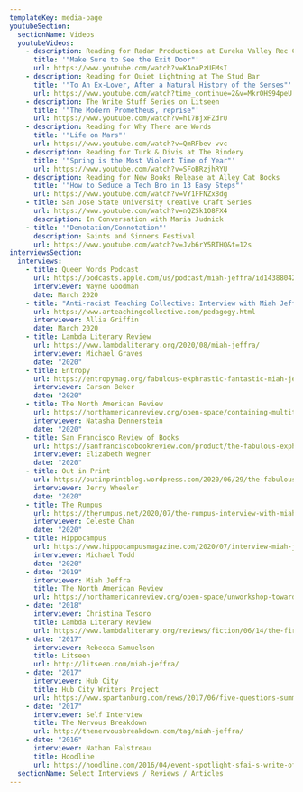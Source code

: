 ```yaml
---
templateKey: media-page
youtubeSection:
  sectionName: Videos
  youtubeVideos:
    - description: Reading for Radar Productions at Eureka Valley Rec Center
      title: '"Make Sure to See the Exit Door"'
      url: https://www.youtube.com/watch?v=KAoaPzUEMsI
    - description: Reading for Quiet Lightning at The Stud Bar
      title: '"To An Ex-Lover, After a Natural History of the Senses"'
      url: https://www.youtube.com/watch?time_continue=2&v=MkrOHS94peU
    - description: The Write Stuff Series on Litseen
      title: '"The Modern Prometheus, reprise"'
      url: https://www.youtube.com/watch?v=hi7BjxFZdrU
    - description: Reading for Why There are Words
      title: '"Life on Mars"'
      url: https://www.youtube.com/watch?v=QmRFbev-vvc
    - description: Reading for Turk & Divis at The Bindery
      title: '"Spring is the Most Violent Time of Year"'
      url: https://www.youtube.com/watch?v=SFoBRzjhRYU
    - description: Reading for New Books Release at Alley Cat Books
      title: '"How to Seduce a Tech Bro in 13 Easy Steps"'
      url: https://www.youtube.com/watch?v=VY1FFNZx8dg
    - title: San Jose State University Creative Craft Series
      url: https://www.youtube.com/watch?v=nQZSk1O8FX4
      description: In Conversation with Maria Judnick
    - title: '"Denotation/Connotation"'
      description: Saints and Sinners Festival
      url: https://www.youtube.com/watch?v=Jvb6rY5RTHQ&t=12s
interviewsSection:
  interviews:
    - title: Queer Words Podcast
      url: https://podcasts.apple.com/us/podcast/miah-jeffra/id1438804209?i=1000511279181
      interviewer: Wayne Goodman
      date: March 2020
    - title: "Anti-racist Teaching Collective: Interview with Miah Jeffra"
      url: https://www.arteachingcollective.com/pedagogy.html
      interviewer: Allia Griffin
      date: March 2020
    - title: Lambda Literary Review
      url: https://www.lambdaliterary.org/2020/08/miah-jeffra/
      interviewer: Michael Graves
      date: "2020"
    - title: Entropy
      url: https://entropymag.org/fabulous-ekphrastic-fantastic-miah-jeffra/
      interviewer: Carson Beker
      date: "2020"
    - title: The North American Review
      url: https://northamericanreview.org/open-space/containing-multitudes
      interviewer: Natasha Dennerstein
      date: "2020"
    - title: San Francisco Review of Books
      url: https://sanfranciscobookreview.com/product/the-fabulous-exphrastic-fantastic-essays/
      interviewer: Elizabeth Wegner
      date: "2020"
    - title: Out in Print
      url: https://outinprintblog.wordpress.com/2020/06/29/the-fabulous-ekphrastic-fantastic-miah-jeffra-sibling-rivalry-press/
      interviewer: Jerry Wheeler
      date: "2020"
    - title: The Rumpus
      url: https://therumpus.net/2020/07/the-rumpus-interview-with-miah-jeffra/
      interviewer: Celeste Chan
      date: "2020"
    - title: Hippocampus
      url: https://www.hippocampusmagazine.com/2020/07/interview-miah-jeffra-author-of-the-fabulous-ekphrastic-fantastic/
      interviewer: Michael Todd
      date: "2020"
    - date: "2019"
      interviewer: Miah Jeffra
      title: The North American Review
      url: https://northamericanreview.org/open-space/unworkshop-towards-critical-expansiveness-writers-miah-jeffra-0
    - date: "2018"
      interviewer: Christina Tesoro
      title: Lambda Literary Review
      url: https://www.lambdaliterary.org/reviews/fiction/06/14/the-first-church-of-whats-happening-by-miah-jeffra/
    - date: "2017"
      interviewer: Rebecca Samuelson
      title: Litseen
      url: http://litseen.com/miah-jeffra/
    - date: "2017"
      interviewer: Hub City
      title: Hub City Writers Project
      url: https://www.spartanburg.com/news/2017/06/five-questions-summer-2017-writer-residence-miah-jeffra/
    - date: "2017"
      interviewer: Self Interview
      title: The Nervous Breakdown
      url: http://thenervousbreakdown.com/tag/miah-jeffra/
    - date: "2016"
      interviewer: Nathan Falstreau
      title: Hoodline
      url: https://hoodline.com/2016/04/event-spotlight-sfai-s-write-of-way-literary-festival-features-students-small-press
  sectionName: Select Interviews / Reviews / Articles
---
```

